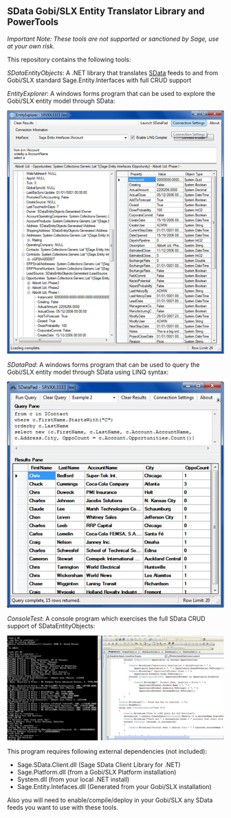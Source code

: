 SData Gobi/SLX Entity Translator Library and PowerTools
-------------------------------------------------------
*Important Note: These tools are not supported or sanctioned by Sage, use at your own risk.*

This repository contains the following tools:

*SDataEntityObjects*:
A .NET library that translates [SData](http://sdata.sage.com) feeds to and from Gobi/SLX standard Sage.Entity.Interfaces with full CRUD support

*EntityExplorer*:
A windows forms program that can be used to explore the Gobi/SLX entity model through SData:


![EntityExplorer](https://github.com/mwilkinsonjr/SDataEntityObjects/blob/master/Screenshots/EntityExplorer.jpg?raw=true)

*SDataPad*:
A windows forms program that can be used to query the Gobi/SLX entity model through SData using LINQ syntax:

![SDataPad](https://github.com/mwilkinsonjr/SDataEntityObjects/blob/master/Screenshots/SDataPad.jpg?raw=true)

*ConsoleTest*:
A console program which exercises the full SData CRUD support of SDataEntityObjects:

![ConsoleTest](https://github.com/mwilkinsonjr/SDataEntityObjects/blob/master/Screenshots/ConsoleTest.jpg?raw=true)

This program requires following external dependencies (not included):

 - Sage.SData.Client.dll (Sage SData Client Library for .NET)
 - Sage.Platform.dll (from a Gobi/SLX Platform installation)
 - System.dll (from your local .NET install)
 - Sage.Entity.Intefaces.dll (Generated from your Gobi/SLX installation)
 
Also you will need to enable/compile/deploy in your Gobi/SLX any SData feeds you want to use with these tools.





